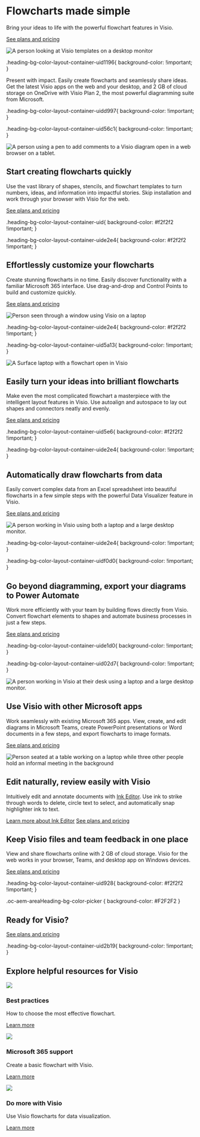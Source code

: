 # Flowcharts made simple

Bring your ideas to life with the powerful flowchart features in Visio.

[See plans and pricing](https://www.microsoft.com/en-us/microsoft-365/visio/microsoft-visio-plans-and-pricing-compare-visio-options)

 ![A person looking at Visio templates on a desktop monitor](https://cdn-dynmedia-1.microsoft.com/is/image/microsoftcorp/Hero_RE4k272?resMode=sharp2&op_usm=1.5,0.65,15,0&wid=640&qlt=100&fit=constrain)

.heading-bg-color-layout-container-uid1196{ background-color: !important; }

Present with impact. Easily create flowcharts and seamlessly share ideas. Get the latest Visio apps on the web and your desktop, and 2 GB of cloud storage on OneDrive with Visio Plan 2, the most powerful diagramming suite from Microsoft.

.heading-bg-color-layout-container-uidd997{ background-color: !important; }

.heading-bg-color-layout-container-uid56c1{ background-color: !important; }

![A person using a pen to add comments to a Visio diagram open in a web browser on a tablet.](https://cdn-dynmedia-1.microsoft.com/is/image/microsoftcorp/Image_GetStarted_2x_RE4jUjl?resMode=sharp2&op_usm=1.5,0.65,15,0&wid=1920&hei=700&qlt=100&fmt=png-alpha&fit=constrain)

## Start creating flowcharts quickly

Use the vast library of shapes, stencils, and flowchart templates to turn numbers, ideas, and information into impactful stories. Skip installation and work through your browser with Visio for the web.

[See plans and pricing](https://go.microsoft.com/fwlink/?linkid=2236924&clcid=0x409&culture=en-us&country=us)

.heading-bg-color-layout-container-uid{ background-color: #f2f2f2 !important; }

.heading-bg-color-layout-container-uide2e4{ background-color: #f2f2f2 !important; }

## Effortlessly customize your flowcharts

Create stunning flowcharts in no time. Easily discover functionality with a familiar Microsoft 365 interface. Use drag-and-drop and Control Points to build and customize quickly.

[See plans and pricing](https://go.microsoft.com/fwlink/?linkid=2236924&clcid=0x409&culture=en-us&country=us)

![Person seen through a window using Visio on a laptop](https://cdn-dynmedia-1.microsoft.com/is/image/microsoftcorp/Image_EffortlesslyCustomize_2x_RE4jPg3?resMode=sharp2&op_usm=1.5,0.65,15,0&wid=1920&hei=700&qlt=100&fmt=png-alpha&fit=constrain)

.heading-bg-color-layout-container-uide2e4{ background-color: #f2f2f2 !important; }

.heading-bg-color-layout-container-uid5a13{ background-color: !important; }

![A Surface laptop with a flowchart open in Visio](https://cdn-dynmedia-1.microsoft.com/is/image/microsoftcorp/Image_EasilyTurn_2x_RE4jZvX?resMode=sharp2&op_usm=1.5,0.65,15,0&wid=1920&hei=700&qlt=100&fmt=png-alpha&fit=constrain)

## Easily turn your ideas into brilliant flowcharts

Make even the most complicated flowchart a masterpiece with the intelligent layout features in Visio. Use autoalign and autospace to lay out shapes and connectors neatly and evenly.

[See plans and pricing](https://go.microsoft.com/fwlink/?linkid=2236924&clcid=0x409&culture=en-us&country=us)

.heading-bg-color-layout-container-uid5e6{ background-color: #f2f2f2 !important; }

.heading-bg-color-layout-container-uide2e4{ background-color: !important; }

## Automatically draw flowcharts from data

Easily convert complex data from an Excel spreadsheet into beautiful flowcharts in a few simple steps with the powerful Data Visualizer feature in Visio.

[See plans and pricing](https://go.microsoft.com/fwlink/?linkid=2236924&clcid=0x409&culture=en-us&country=us)

![A person working in Visio using both a laptop and a large desktop monitor.](https://cdn-dynmedia-1.microsoft.com/is/image/microsoftcorp/Image_AutomaticallyDraw_2x_RE4k276?resMode=sharp2&op_usm=1.5,0.65,15,0&wid=1920&hei=700&qlt=100&fmt=png-alpha&fit=constrain)

.heading-bg-color-layout-container-uide2e4{ background-color: !important; }

.heading-bg-color-layout-container-uidf0d0{ background-color: !important; }

## Go beyond diagramming, export your diagrams to Power Automate

Work more efficiently with your team by building flows directly from Visio. Convert flowchart elements to shapes and automate business processes in just a few steps. 

[See plans and pricing](https://go.microsoft.com/fwlink/?linkid=2236924&clcid=0x409&culture=en-us&country=us)

.heading-bg-color-layout-container-uide1d0{ background-color: !important; }

.heading-bg-color-layout-container-uid02d7{ background-color: !important; }

![A person working in Visio at their desk using a laptop and a large desktop monitor.](https://cdn-dynmedia-1.microsoft.com/is/image/microsoftcorp/image_CP1_Use-Visio_0_RE4jP6O-1?resMode=sharp2&op_usm=1.5,0.65,15,0&wid=786&hei=443&qlt=100&fmt=png-alpha&fit=constrain)

## Use Visio with other Microsoft apps

Work seamlessly with existing Microsoft 365 apps. View, create, and edit diagrams in Microsoft Teams, create PowerPoint presentations or Word documents in a few steps, and export flowcharts to image formats.

[See plans and pricing](https://go.microsoft.com/fwlink/?linkid=2236924&clcid=0x409&culture=en-us&country=us)

![Person seated at a table working on a laptop while three other people hold an informal meeting in the background](https://cdn-dynmedia-1.microsoft.com/is/image/microsoftcorp/image_CP2_Edit-naturally_RE4jUs5?resMode=sharp2&op_usm=1.5,0.65,15,0&wid=433&hei=443&qlt=100&fit=constrain)

## Edit naturally, review easily with Visio

Intuitively edit and annotate documents with [Ink Editor](https://go.microsoft.com/fwlink/p/?linkid=2018310). Use ink to strike through words to delete, circle text to select, and automatically snap highlighter ink to text.

[Learn more about Ink Editor](https://go.microsoft.com/fwlink/p/?linkid=2018310&clcid=0x409&culture=en-us&country=us) [See plans and pricing](https://go.microsoft.com/fwlink/?linkid=2236924&clcid=0x409&culture=en-us&country=us)

## Keep Visio files and team feedback in one place

View and share flowcharts online with 2 GB of cloud storage. Visio for the web works in your browser, Teams, and desktop app on Windows devices.

[See plans and pricing](https://go.microsoft.com/fwlink/?linkid=2236924&clcid=0x409&culture=en-us&country=us)

.heading-bg-color-layout-container-uid928{ background-color: #f2f2f2 !important; }

.oc-aem-areaHeading-bg-color-picker { background-color: #F2F2F2 }

## Ready for Visio?  

[See plans and pricing](https://go.microsoft.com/fwlink/?linkid=2236924&clcid=0x409&culture=en-us&country=us)

.heading-bg-color-layout-container-uid2b19{ background-color: !important; }

## Explore helpful resources for Visio

![](https://cdn-dynmedia-1.microsoft.com/is/image/microsoftcorp/Icon_AR1_Use-Visio_RE4jP6U?resMode=sharp2&op_usm=1.5,0.65,15,0&wid=40&hei=40&qlt=100&fit=constrain)

### Best practices

How to choose the most effective flowchart.

[Learn more](https://www.microsoft.com/en-us/microsoft-365/growth-center/resources/effective-flow-charts)

![](https://cdn-dynmedia-1.microsoft.com/is/image/microsoftcorp/Icon_OfficeSupport_2x_RE4jZw0?resMode=sharp2&op_usm=1.5,0.65,15,0&wid=40&hei=40&qlt=100&fit=constrain)

### Microsoft 365 support

Create a basic flowchart with Visio.

[Learn more](https://go.microsoft.com/fwlink/p/?LinkID=2112392&clcid=0x409&culture=en-us&country=us)

![](https://cdn-dynmedia-1.microsoft.com/is/image/microsoftcorp/Icon_DoMore_2x_RE4jP6X?resMode=sharp2&op_usm=1.5,0.65,15,0&wid=40&hei=40&qlt=100&fit=constrain)

### Do more with Visio

Use Visio flowcharts for data visualization. 

[Learn more](https://go.microsoft.com/fwlink/?linkid=2236598&clcid=0x409&culture=en-us&country=us)